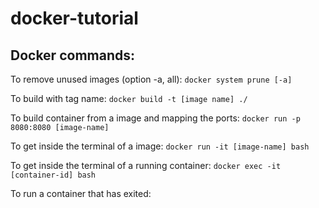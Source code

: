 # docker-tutorial

## Docker commands:

To remove unused images (option -a, all):
```docker system prune [-a]```

To build with tag name:
```docker build -t [image name] ./```

To build container from a image and mapping the ports:
```docker run -p 8080:8080 [image-name]```

To get inside the terminal of a image:
```docker run -it [image-name] bash```

To get inside the terminal of a running container:
```docker exec -it [container-id] bash```

To run a container that has exited:
```docker start [container-id]
